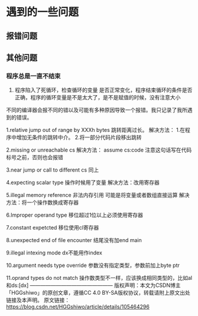 # 遇到的一些问题

## 报错问题

## 其他问题

### 程序总是一直不结束

1. 程序陷入了死循环，检查循环的变量 是否正常变化，程序结束循环的条件是否正确，程序的循环变量是不是太大了，是不是赋值的时候，没有注意大小

不同的编译器会报不同的错以及可能有多种原因导致一个报错。我只记录了我所遇到的错误。

1.relative jump out of range by XXXh bytes
跳转距离过长。
解决方法：
1.在程序中增加无条件的跳转中介。
2.将一部分代码片段移出跳转

2.missing or unreachable cs
解决方法：
assume cs:code
注意这句话写在代码标号之前，否则也会报错

3.near jump or call to different cs
同上

4.expecting scalar type
操作时候用了变量
解决方法：改用寄存器

5.illegal memory reference
非法内存引用
可能是将变量或者数组直接运算
解决方法：将一个操作数换成寄存器

6.Improper operand type
移位超过1位以上必须使用寄存器

7.constant expetcted
移位使用cl寄存器

8.unexpected end of file encounter
结尾没有加end main

9.illegal intexing mode
dx不能用作index

10.argument needs type override
参数没有指定类型，参数前加上byte ptr

11.oprand types do not match
操作数类型不一样，应该换成相同类型的，比如al和ds:[dx]
————————————————
版权声明：本文为CSDN博主「HGGshiwo」的原创文章，遵循CC 4.0 BY-SA版权协议，转载请附上原文出处链接及本声明。
原文链接：<https://blog.csdn.net/HGGshiwo/article/details/105464296>
